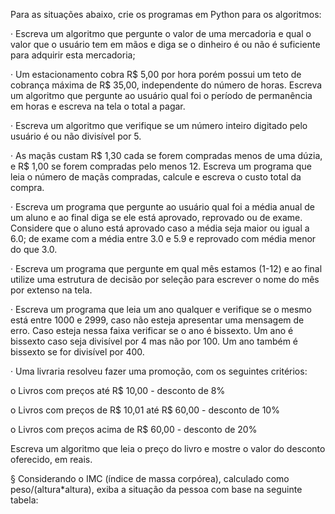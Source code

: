 Para as situações abaixo, crie os programas em Python para os algoritmos:

· Escreva um algoritmo que pergunte o valor de uma mercadoria e qual o valor que o usuário tem em mãos e diga se o dinheiro é ou não é suficiente para adquirir esta mercadoria;

· Um estacionamento cobra R$ 5,00 por hora porém possui um teto de cobrança máxima de R$ 35,00, independente do número de horas. Escreva um algoritmo que pergunte ao usuário qual foi o período de permanência em horas e escreva na tela o total a pagar.

· Escreva um algoritmo que verifique se um número inteiro digitado pelo usuário é ou não divisível por 5.

· As maçãs custam R$ 1,30 cada se forem compradas menos de uma dúzia, e R$ 1,00 se forem compradas pelo menos 12. Escreva um programa que leia o número de maçãs compradas, calcule e escreva o custo total da compra.

· Escreva um programa que pergunte ao usuário qual foi a média anual de um aluno e ao final diga se ele está aprovado, reprovado ou de exame. Considere que o aluno está aprovado caso a média seja maior ou igual a 6.0; de exame com a média entre 3.0 e 5.9 e reprovado com média menor do que 3.0.

· Escreva um programa que pergunte em qual mês estamos (1-12) e ao final utilize uma estrutura de decisão por seleção para escrever o nome do mês por extenso na tela.

· Escreva um programa que leia um ano qualquer e verifique se o mesmo está entre 1000 e 2999, caso não esteja apresentar uma mensagem de erro. Caso esteja nessa faixa verificar se o ano é bissexto. Um ano é bissexto caso seja divisível por 4 mas não por 100. Um ano também é bissexto se for divisível por 400.

· Uma livraria resolveu fazer uma promoção, com os seguintes critérios:

o Livros com preços até R$ 10,00 - desconto de 8%

o Livros com preços de R$ 10,01 até R$ 60,00 - desconto de 10%

o Livros com preços acima de R$ 60,00 - desconto de 20%

Escreva um algoritmo que leia o preço do livro e mostre o valor do desconto oferecido, em reais.

§ Considerando o IMC (índice de massa corpórea), calculado como peso/(altura*altura), exiba a situação da pessoa com base na seguinte tabela: